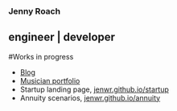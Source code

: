 ### Jenny Roach
## engineer | developer

#Works in progress

- [Blog](../blog)
- [Musician portfolio](../musicportfolio)
- Startup landing page, [jenwr.github.io/startup](../startup.html)
- Annuity scenarios, [jenwr.github.io/annuity](../annuity.html)
